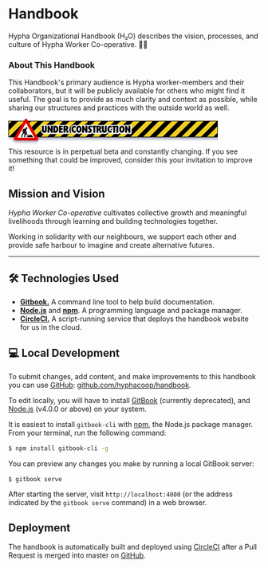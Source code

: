 # Handbook

Hypha Organizational Handbook (H₂O) describes the vision, processes, and culture of Hypha Worker Co-operative. 🌿🍄

### About This Handbook
<!-- Derived from: https://handbook.enspiral.com/#about-this-handbook -->

This Handbook's primary audience is Hypha worker-members and their
collaborators, but it will be publicly available for others who
might find it useful. The goal is to provide as much clarity and
context as possible, while sharing our structures and practices with the
outside world as well.

![Old-timey web 1.0 UNDER CONSTRUCTION banner](images/under-construction.gif)<br />
This resource is in perpetual beta and constantly changing. If you
see something that could be improved, consider this your invitation to improve
it!

## Mission and Vision

*Hypha Worker Co-operative* cultivates collective growth and meaningful livelihoods through learning and building technologies together.

Working in solidarity with our neighbours, we support each other and provide safe harbour to imagine and create alternative futures.

---

## 🛠 Technologies Used

- [**Gitbook.**][gitbook] A command line tool to help build documentation.
- [**Node.js**][node] and [**npm**][npm]. A programming language and package manager.
- [**CircleCI.**][circleci] A script-running service that deploys the handbook website for us in the cloud.

## 💻 Local Development

To submit changes, add content, and make improvements to this handbook you can use [GitHub][repo]: [github.com/hyphacoop/handbook][repo].

To edit locally, you will have to install [GitBook][gitbook] (currently deprecated), and [Node.js][node] (v4.0.0 or above) on your system.

It is easiest to install `gitbook-cli` with [npm][npm], the Node.js package manager. From your terminal, run the following command:

```bash
$ npm install gitbook-cli -g
```

You can preview any changes you make by running a local GitBook server:

```bash
$ gitbook serve
```

After starting the server, visit `http://localhost:4000` (or the address indicated by the `gitbook serve` command) in a web browser.

## Deployment

The handbook is automatically built and deployed using [CircleCI][circleci] after a Pull Request is merged into master on [GitHub][repo].


<!-- Links -->
[gitbook]: https://github.com/GitbookIO/gitbook-cli
[node]: https://nodejs.org/en/
[npm]: https://www.npmjs.com/
[circleci]: https://circleci.com/docs/2.0/about-circleci/
[repo]: https://github.com/hyphacoop/handbook
[config]: .circleci/config.yml
